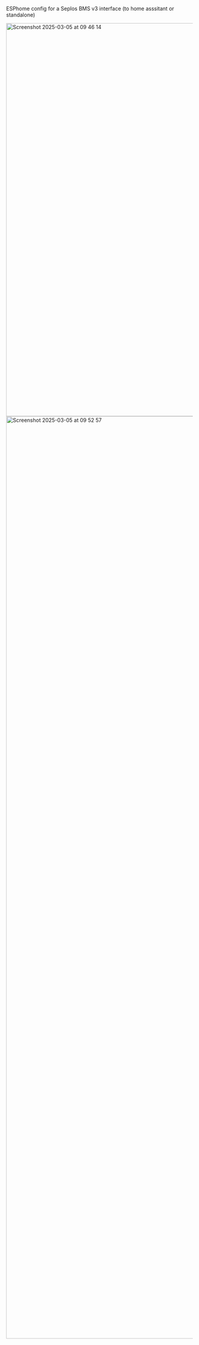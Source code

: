 ESPhome config for a Seplos BMS v3 interface (to home asssitant or standalone)


<img width="1062" alt="Screenshot 2025-03-05 at 09 46 14" src="https://github.com/user-attachments/assets/0547427a-9c2a-49b4-9fe9-05e098ddf7cc" />


<img width="2492" alt="Screenshot 2025-03-05 at 09 52 57" src="https://github.com/user-attachments/assets/33895ab7-7132-48b9-81bb-f00979c1c68e" />
